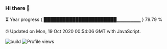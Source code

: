 ### Hi there 👋

⏳ Year progress { ███████████████████████▁▁▁▁▁▁▁ } 79.79 %

⏰ Updated on Mon, 19 Oct 2020 00:54:06 GMT with JavaScript.

![build](https://github.com/shenxianpeng/shenxianpeng/workflows/build/badge.svg) ![Profile views](https://gpvc.arturio.dev/shenxianpeng)
